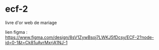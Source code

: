 # ecf-2
livre d'or web de mariage

lien figma : https://www.figma.com/design/8sV1ZywBsoj7LWKJ5fDcsy/ECF-2?node-id=0-1&t=Ck81uAvrMxrjA1NJ-1
